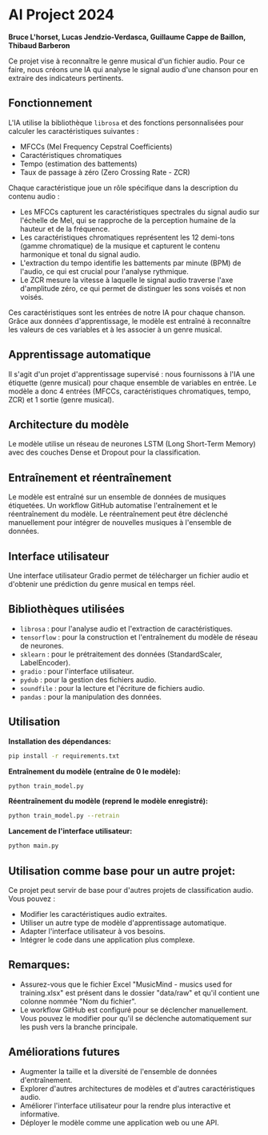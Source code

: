 # AI Project 2024

**Bruce L'horset, Lucas Jendzio-Verdasca, Guillaume Cappe de Baillon, Thibaud Barberon**

Ce projet vise à reconnaître le genre musical d'un fichier audio. Pour ce faire, nous créons une IA qui analyse le signal audio d'une chanson pour en extraire des indicateurs pertinents.

## Fonctionnement

L'IA utilise la bibliothèque `librosa` et des fonctions personnalisées pour calculer les caractéristiques suivantes :

*   MFCCs (Mel Frequency Cepstral Coefficients)
*   Caractéristiques chromatiques
*   Tempo (estimation des battements)
*   Taux de passage à zéro (Zero Crossing Rate - ZCR)

Chaque caractéristique joue un rôle spécifique dans la description du contenu audio :

*   Les MFCCs capturent les caractéristiques spectrales du signal audio sur l'échelle de Mel, qui se rapproche de la perception humaine de la hauteur et de la fréquence.
*   Les caractéristiques chromatiques représentent les 12 demi-tons (gamme chromatique) de la musique et capturent le contenu harmonique et tonal du signal audio.
*   L'extraction du tempo identifie les battements par minute (BPM) de l'audio, ce qui est crucial pour l'analyse rythmique.
*   Le ZCR mesure la vitesse à laquelle le signal audio traverse l'axe d'amplitude zéro, ce qui permet de distinguer les sons voisés et non voisés.

Ces caractéristiques sont les entrées de notre IA pour chaque chanson. Grâce aux données d'apprentissage, le modèle est entraîné à reconnaître les valeurs de ces variables et à les associer à un genre musical.

## Apprentissage automatique

Il s'agit d'un projet d'apprentissage supervisé : nous fournissons à l'IA une étiquette (genre musical) pour chaque ensemble de variables en entrée. Le modèle a donc 4 entrées (MFCCs, caractéristiques chromatiques, tempo, ZCR) et 1 sortie (genre musical).

## Architecture du modèle

Le modèle utilise un réseau de neurones LSTM (Long Short-Term Memory) avec des couches Dense et Dropout pour la classification.

## Entraînement et réentraînement

Le modèle est entraîné sur un ensemble de données de musiques étiquetées. Un workflow GitHub automatise l'entraînement et le réentraînement du modèle. Le réentraînement peut être déclenché manuellement pour intégrer de nouvelles musiques à l'ensemble de données.

## Interface utilisateur

Une interface utilisateur Gradio permet de télécharger un fichier audio et d'obtenir une prédiction du genre musical en temps réel.

## Bibliothèques utilisées

*   `librosa` : pour l'analyse audio et l'extraction de caractéristiques.
*   `tensorflow` : pour la construction et l'entraînement du modèle de réseau de neurones.
*   `sklearn` : pour le prétraitement des données (StandardScaler, LabelEncoder).
*   `gradio` : pour l'interface utilisateur.
*   `pydub` : pour la gestion des fichiers audio.
*   `soundfile` : pour la lecture et l'écriture de fichiers audio.
*   `pandas` : pour la manipulation des données.

## Utilisation

**Installation des dépendances:**

```bash
pip install -r requirements.txt
```

**Entraînement du modèle (entraîne de 0 le modèle):**
```bash
python train_model.py
```

**Réentraînement du modèle (reprend le modèle enregistré):**
```bash
python train_model.py --retrain
```

**Lancement de l'interface utilisateur:**
```bash
python main.py
```

## Utilisation comme base pour un autre projet:
Ce projet peut servir de base pour d'autres projets de classification audio. Vous pouvez :

* Modifier les caractéristiques audio extraites.
* Utiliser un autre type de modèle d'apprentissage automatique.
* Adapter l'interface utilisateur à vos besoins.
* Intégrer le code dans une application plus complexe.

## Remarques:
* Assurez-vous que le fichier Excel "MusicMind - musics used for training.xlsx" est présent dans le dossier "data/raw" et qu'il contient une colonne nommée "Nom du fichier".
* Le workflow GitHub est configuré pour se déclencher manuellement. Vous pouvez le modifier pour qu'il se déclenche automatiquement sur les push vers la branche principale.

## Améliorations futures
* Augmenter la taille et la diversité de l'ensemble de données d'entraînement.
* Explorer d'autres architectures de modèles et d'autres caractéristiques audio.
* Améliorer l'interface utilisateur pour la rendre plus interactive et informative.
* Déployer le modèle comme une application web ou une API.
